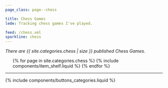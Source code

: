 ```yaml
---
page_class: page--chess

title: Chess Games
lede: Tracking chess games I've played.

feed: /chess.xml
sparkline: chess
---
```


*There are {{ site.categories.chess | size }} published Chess Games.*

<div class="h-feed" id="chess">
    <ol class="shelf" role="list">
        {% for page in site.categories.chess %}
            {% include components/item_shelf.liquid %}
        {% endfor %}
    </ol>
</div>

--------

{% include components/buttons_categories.liquid %}
